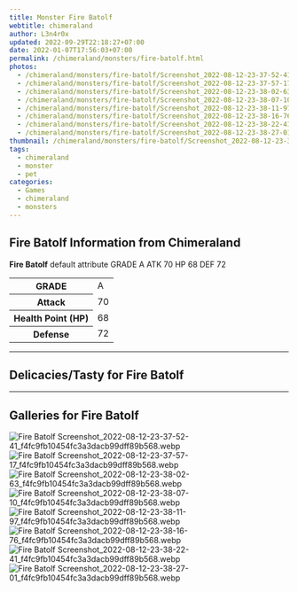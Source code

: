 ```yaml
---
title: Monster Fire Batolf
webtitle: chimeraland
author: L3n4r0x
updated: 2022-09-29T22:18:27+07:00
date: 2022-01-07T17:56:03+07:00
permalink: /chimeraland/monsters/fire-batolf.html
photos:
  - /chimeraland/monsters/fire-batolf/Screenshot_2022-08-12-23-37-52-41_f4fc9fb10454fc3a3dacb99dff89b568.webp
  - /chimeraland/monsters/fire-batolf/Screenshot_2022-08-12-23-37-57-17_f4fc9fb10454fc3a3dacb99dff89b568.webp
  - /chimeraland/monsters/fire-batolf/Screenshot_2022-08-12-23-38-02-63_f4fc9fb10454fc3a3dacb99dff89b568.webp
  - /chimeraland/monsters/fire-batolf/Screenshot_2022-08-12-23-38-07-10_f4fc9fb10454fc3a3dacb99dff89b568.webp
  - /chimeraland/monsters/fire-batolf/Screenshot_2022-08-12-23-38-11-97_f4fc9fb10454fc3a3dacb99dff89b568.webp
  - /chimeraland/monsters/fire-batolf/Screenshot_2022-08-12-23-38-16-76_f4fc9fb10454fc3a3dacb99dff89b568.webp
  - /chimeraland/monsters/fire-batolf/Screenshot_2022-08-12-23-38-22-41_f4fc9fb10454fc3a3dacb99dff89b568.webp
  - /chimeraland/monsters/fire-batolf/Screenshot_2022-08-12-23-38-27-01_f4fc9fb10454fc3a3dacb99dff89b568.webp
thumbnail: /chimeraland/monsters/fire-batolf/Screenshot_2022-08-12-23-37-52-41_f4fc9fb10454fc3a3dacb99dff89b568.webp
tags:
  - chimeraland
  - monster
  - pet
categories:
  - Games
  - chimeraland
  - monsters
---
```


<section id="bootstrap-wrapper"><link rel="stylesheet" href="https://rawcdn.githack.com/dimaslanjaka/Web-Manajemen/870a349/css/bootstrap-5-3-0-alpha3-wrapper.css"/><h2 id="attribute">Fire Batolf Information from Chimeraland</h2><p><b>Fire Batolf</b> default attribute GRADE A ATK 70 HP 68 DEF 72<table><tr><th>GRADE</th><td>A</td></tr><tr><th>Attack</th><td>70</td></tr><tr><th>Health Point (HP)</th><td>68</td></tr><tr><th>Defense</th><td>72</td></tr></table></p><hr/><h2 id="delicacies">Delicacies/Tasty for Fire Batolf</h2><div class="bg-dark text-light"></div><hr/><div id="gallery"><h2>Galleries for Fire Batolf</h2><div class="row"><div class="col-lg-6 col-12"><img src="/chimeraland/monsters/fire-batolf/Screenshot_2022-08-12-23-37-52-41_f4fc9fb10454fc3a3dacb99dff89b568.webp" alt="Fire Batolf Screenshot_2022-08-12-23-37-52-41_f4fc9fb10454fc3a3dacb99dff89b568.webp"/></div><div class="col-lg-6 col-12"><img src="/chimeraland/monsters/fire-batolf/Screenshot_2022-08-12-23-37-57-17_f4fc9fb10454fc3a3dacb99dff89b568.webp" alt="Fire Batolf Screenshot_2022-08-12-23-37-57-17_f4fc9fb10454fc3a3dacb99dff89b568.webp"/></div><div class="col-lg-6 col-12"><img src="/chimeraland/monsters/fire-batolf/Screenshot_2022-08-12-23-38-02-63_f4fc9fb10454fc3a3dacb99dff89b568.webp" alt="Fire Batolf Screenshot_2022-08-12-23-38-02-63_f4fc9fb10454fc3a3dacb99dff89b568.webp"/></div><div class="col-lg-6 col-12"><img src="/chimeraland/monsters/fire-batolf/Screenshot_2022-08-12-23-38-07-10_f4fc9fb10454fc3a3dacb99dff89b568.webp" alt="Fire Batolf Screenshot_2022-08-12-23-38-07-10_f4fc9fb10454fc3a3dacb99dff89b568.webp"/></div><div class="col-lg-6 col-12"><img src="/chimeraland/monsters/fire-batolf/Screenshot_2022-08-12-23-38-11-97_f4fc9fb10454fc3a3dacb99dff89b568.webp" alt="Fire Batolf Screenshot_2022-08-12-23-38-11-97_f4fc9fb10454fc3a3dacb99dff89b568.webp"/></div><div class="col-lg-6 col-12"><img src="/chimeraland/monsters/fire-batolf/Screenshot_2022-08-12-23-38-16-76_f4fc9fb10454fc3a3dacb99dff89b568.webp" alt="Fire Batolf Screenshot_2022-08-12-23-38-16-76_f4fc9fb10454fc3a3dacb99dff89b568.webp"/></div><div class="col-lg-6 col-12"><img src="/chimeraland/monsters/fire-batolf/Screenshot_2022-08-12-23-38-22-41_f4fc9fb10454fc3a3dacb99dff89b568.webp" alt="Fire Batolf Screenshot_2022-08-12-23-38-22-41_f4fc9fb10454fc3a3dacb99dff89b568.webp"/></div><div class="col-lg-6 col-12"><img src="/chimeraland/monsters/fire-batolf/Screenshot_2022-08-12-23-38-27-01_f4fc9fb10454fc3a3dacb99dff89b568.webp" alt="Fire Batolf Screenshot_2022-08-12-23-38-27-01_f4fc9fb10454fc3a3dacb99dff89b568.webp"/></div></div></div></section>